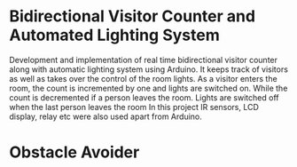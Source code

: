 # Bidirectional Visitor Counter and Automated Lighting System

Development and implementation of real time bidirectional visitor counter along with automatic lighting system using Arduino. It keeps track of visitors as well as takes over the control of the room lights. As a visitor enters the room, the count is incremented by one and lights are switched on. While the 
count is decremented if a person leaves the room. Lights are switched off when the last person leaves the room
In this project IR sensors, LCD display, relay etc were also used apart from Arduino.



# Obstacle Avoider 



